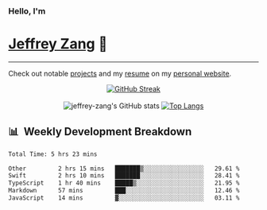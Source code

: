 
### Hello, I'm 
# [Jeffrey Zang](https://www.linkedin.com/in/jeffreyzang/) 🦀

---

Check out notable [projects](https://jeffz.dev/projects) and my [resume](https://jeffz.dev/resume) on my [personal website](https://jeffz.dev/).

<div align = 'center'>

[![GitHub Streak](https://github-readme-streak-stats.herokuapp.com/?user=jeffrey-zang&theme=tokyonight)](https://git.io/streak-stats)
<br></br>
![jeffrey-zang's GitHub stats](https://github-readme-stats.vercel.app/api?username=jeffrey-zang&show_icons=true&theme=tokyonight&hide_rank=true&hide=stars) 
[![Top Langs](https://github-readme-stats.vercel.app/api/top-langs/?username=jeffrey-zang&hide=ShaderLab,HLSL&layout=compact&theme=tokyonight)](https://github.com/anuraghazra/github-readme-stats)

</div>

## 📊 &nbsp;Weekly Development Breakdown
<!--START_SECTION:waka-->

```txt
Total Time: 5 hrs 23 mins

Other         2 hrs 15 mins   ███████▒░░░░░░░░░░░░░░░░░   29.61 %
Swift         2 hrs 10 mins   ███████░░░░░░░░░░░░░░░░░░   28.41 %
TypeScript    1 hr 40 mins    █████▒░░░░░░░░░░░░░░░░░░░   21.95 %
Markdown      57 mins         ███░░░░░░░░░░░░░░░░░░░░░░   12.46 %
JavaScript    14 mins         ▓░░░░░░░░░░░░░░░░░░░░░░░░   03.11 %
```

<!--END_SECTION:waka-->

